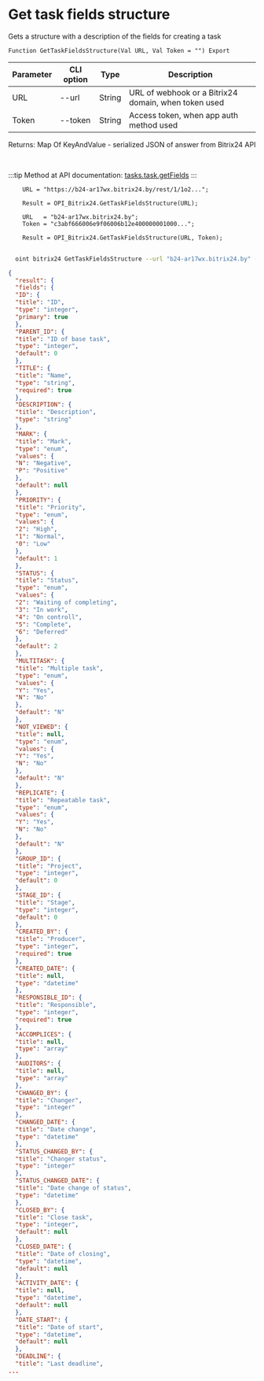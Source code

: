 ﻿---
sidebar_position: 26
---

# Get task fields structure
 Gets a structure with a description of the fields for creating a task



`Function GetTaskFieldsStructure(Val URL, Val Token = "") Export`

  | Parameter | CLI option | Type | Description |
  |-|-|-|-|
  | URL | --url | String | URL of webhook or a Bitrix24 domain, when token used |
  | Token | --token | String | Access token, when app auth method used |

  
  Returns:  Map Of KeyAndValue - serialized JSON of answer from Bitrix24 API

<br/>

:::tip
Method at API documentation: [tasks.task.getFields](https://dev.1c-bitrix.ru/rest_help/tasks/task/tasks/tasks_task_getFields.php)
:::
<br/>


```bsl title="Code example"
    URL = "https://b24-ar17wx.bitrix24.by/rest/1/1o2...";

    Result = OPI_Bitrix24.GetTaskFieldsStructure(URL);

    URL   = "b24-ar17wx.bitrix24.by";
    Token = "c3abf666006e9f06006b12e400000001000...";

    Result = OPI_Bitrix24.GetTaskFieldsStructure(URL, Token);
```



```sh title="CLI command example"
    
  oint bitrix24 GetTaskFieldsStructure --url "b24-ar17wx.bitrix24.by" --token "fe3fa966006e9f06006b12e400000001000..."

```

```json title="Result"
{
  "result": {
  "fields": {
  "ID": {
  "title": "ID",
  "type": "integer",
  "primary": true
  },
  "PARENT_ID": {
  "title": "ID of base task",
  "type": "integer",
  "default": 0
  },
  "TITLE": {
  "title": "Name",
  "type": "string",
  "required": true
  },
  "DESCRIPTION": {
  "title": "Description",
  "type": "string"
  },
  "MARK": {
  "title": "Mark",
  "type": "enum",
  "values": {
  "N": "Negative",
  "P": "Positive"
  },
  "default": null
  },
  "PRIORITY": {
  "title": "Priority",
  "type": "enum",
  "values": {
  "2": "High",
  "1": "Normal",
  "0": "Low"
  },
  "default": 1
  },
  "STATUS": {
  "title": "Status",
  "type": "enum",
  "values": {
  "2": "Waiting of completing",
  "3": "In work",
  "4": "On controll",
  "5": "Complete",
  "6": "Deferred"
  },
  "default": 2
  },
  "MULTITASK": {
  "title": "Multiple task",
  "type": "enum",
  "values": {
  "Y": "Yes",
  "N": "No"
  },
  "default": "N"
  },
  "NOT_VIEWED": {
  "title": null,
  "type": "enum",
  "values": {
  "Y": "Yes",
  "N": "No"
  },
  "default": "N"
  },
  "REPLICATE": {
  "title": "Repeatable task",
  "type": "enum",
  "values": {
  "Y": "Yes",
  "N": "No"
  },
  "default": "N"
  },
  "GROUP_ID": {
  "title": "Project",
  "type": "integer",
  "default": 0
  },
  "STAGE_ID": {
  "title": "Stage",
  "type": "integer",
  "default": 0
  },
  "CREATED_BY": {
  "title": "Producer",
  "type": "integer",
  "required": true
  },
  "CREATED_DATE": {
  "title": null,
  "type": "datetime"
  },
  "RESPONSIBLE_ID": {
  "title": "Responsible",
  "type": "integer",
  "required": true
  },
  "ACCOMPLICES": {
  "title": null,
  "type": "array"
  },
  "AUDITORS": {
  "title": null,
  "type": "array"
  },
  "CHANGED_BY": {
  "title": "Changer",
  "type": "integer"
  },
  "CHANGED_DATE": {
  "title": "Date change",
  "type": "datetime"
  },
  "STATUS_CHANGED_BY": {
  "title": "Changer status",
  "type": "integer"
  },
  "STATUS_CHANGED_DATE": {
  "title": "Date change of status",
  "type": "datetime"
  },
  "CLOSED_BY": {
  "title": "Close task",
  "type": "integer",
  "default": null
  },
  "CLOSED_DATE": {
  "title": "Date of closing",
  "type": "datetime",
  "default": null
  },
  "ACTIVITY_DATE": {
  "title": null,
  "type": "datetime",
  "default": null
  },
  "DATE_START": {
  "title": "Date of start",
  "type": "datetime",
  "default": null
  },
  "DEADLINE": {
  "title": "Last deadline",
...
```
